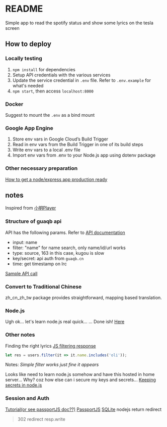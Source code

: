 # README

Simple app to read the spotify status and show some lyrics on the tesla screen

## How to deploy

### Locally testing

1. `npm install` for dependencies
2. Setup API credentials with the various services
3. Update the service credential in `.env` file. Refer to `.env.example` for what's needed
4. `npm start`, then access `localhost:8000`

### Docker

Suggest to mount the `.env` as a bind mount

### Google App Engine

1. Store env vars in Google Cloud’s Build Trigger
2. Read in env vars from the Build Trigger in one of its build steps
3. Write env vars to a local .env file
4. Import env vars from .env to your Node.js app using dotenv package

### Other necessary preparation

[How to get a node/express app production ready](https://developer.mozilla.org/en-US/docs/Learn/Server-side/Express_Nodejs/deployment)

## notes

Inspired from [小明Player](http://music.guaqb.cn/2/)

### Structure of guaqb api

API has the following params. Refer to [API documentation](http://wiki.guaqb.cn/web/#/2?page_id=35)

- input: name
- filter: "name" for name search, only name/id/url works
- type: source, 163 in this case, kugou is slow
- key/secret: api auth from `guaqb.cn`
- time: get timestamp on lrc

[Sample API call](http://api.guaqb.cn/v1/music/?input=暧昧&filter=name&type=163&key={{GUAQB_KEY}}&secret={{GUAQB_SECRET}}&time=yes)

### Convert to Traditional Chinese

zh_cn_zh_tw package provides straightforward, mapping based translation.

### Node.js

Ugh ok... let's learn node.js real quick... ... Done ish!
[Here](https://www.w3schools.com/nodejs/nodejs_modules.asp)

### Other notes

Finding the right lyrics
[JS filtering response](https://www.freecodecamp.org/news/15-useful-javascript-examples-of-map-reduce-and-filter-74cbbb5e0a1f/)

```javascript
let res = users.filter(it => it.name.includes('oli'));
```

Notes: _Simple filter works just fine it appears_

Looks like need to learn node.js somehow and have this hosted in home server...
Why? coz how else can i secure my keys and secrets...
[Keeping secrets in node.js](https://medium.com/codait/environment-variables-or-keeping-your-secrets-secret-in-a-node-js-app-99019dfff716)

### Session and Auth

[Tutorial(or see passportJS doc??)](https://blog.usejournal.com/sessionless-authentication-withe-jwts-with-node-express-passport-js-69b059e4b22c#:~:text=The%20difference%20between%20the%20two,encoded%20in%20the%20JWT%20payload.)
[PassportJS](http://www.passportjs.org/docs/downloads/html/)
[SQLite](https://healeycodes.com/javascript/webdev/beginners/tutorial/2019/06/03/saving-data-in-javascript-without-a-database.html)
nodejs return redirect
> 302 redirect
resp.write
